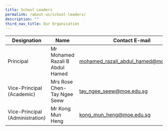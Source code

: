 ```yaml
---
title: School Leaders
permalink: /about-us/school-leaders/
description: ""
third_nav_title: Our Organisation
---
```

| Designation |Name  | Contact E-mail |
| -------- | -------- | -------- |
| Principal | Mr Mohamed Razali B Abdul Hamed | mohamed_razali_abdul_hamed@moe.edu.sg |
| Vice-Principal (Academic) | Mrs Rose Chen-Tay Ngee Seew | tay_ngee_seew@moe.edu.sg |
| Vice-Principal (Administration) | Mr Kong Mun Heng | kong_mun_heng@moe.edu.sg |